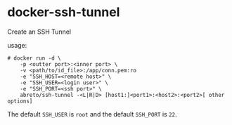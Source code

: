 # docker-ssh-tunnel
Create an SSH Tunnel

usage:
```
# docker run -d \
    -p <outter port>:<inner port> \
    -v <path/to/id_file>:/app/conn.pem:ro
    -e "SSH_HOST=<remote host>" \
    -e "SSH_USER=<login user>" \
    -e "SSH_PORT=<ssh port>" \
    abreto/ssh-tunnel -<L|R|D> [host1:]<port1>:<host2>:<port2>[ other options]
```

The default `SSH_USER` is `root` and the default `SSH_PORT` is `22`.
